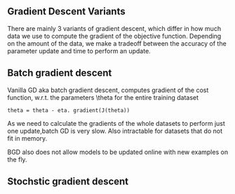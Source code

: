 Gradient Descent Variants
-------------------------

There are mainly 3 variants of gradient descent, which differ in how much data we use to compute the gradient of the objective function. Depending on the amount of the data, we make a tradeoff between the accuracy of the parameter update and time to perform an update.

Batch gradient descent
-----------------------
Vanilla GD aka batch gradient descent, computes gradient of the cost function, w.r.t. the parameters \theta for the entire training dataset

	theta = theta - eta. gradient(J(theta))

As we need to calculate the gradients of the whole datasets to perform just one update,batch GD is very slow. Also intractable for datasets that do not fit in memory.

BGD also does not allow models to be updated online with new examples on the fly.

Stochstic gradient descent
--------------------------

